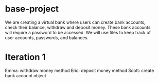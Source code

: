 # base-project
We are creating a virtual bank where users can create bank accounts, check their balance, withdraw and deposit money. These bank accounts will require a password to be accessed. We will use files to keep track of user accounts, passwords, and balances.

# Iteration 1
Emma: withdraw money method
Eric: deposit money method
Scott: create bank account object
